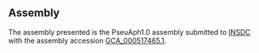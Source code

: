 

Assembly
--------

The assembly presented is the PseuAph1.0 assembly submitted to
[INSDC](http://www.insdc.org) with the assembly accession
[GCA\_000517465.1](http://www.ebi.ac.uk/ena/data/view/GCA_000517465.1).
